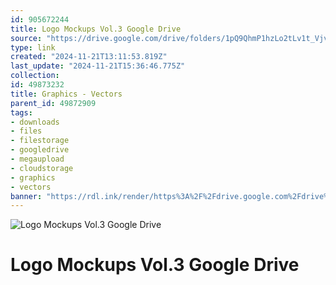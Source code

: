 ```yaml
---
id: 905672244
title: Logo Mockups Vol.3 Google Drive
source: "https://drive.google.com/drive/folders/1pQ9QhmP1hzLo2tLv1t_Vjvs7VcrUKkqA?usp=sharing"
type: link
created: "2024-11-21T13:11:53.819Z"
last_update: "2024-11-21T15:36:46.775Z"
collection:
id: 49873232
title: Graphics - Vectors
parent_id: 49872909
tags:
- downloads
- files
- filestorage
- googledrive
- megaupload
- cloudstorage
- graphics
- vectors
banner: "https://rdl.ink/render/https%3A%2F%2Fdrive.google.com%2Fdrive%2Ffolders%2F1pQ9QhmP1hzLo2tLv1t_Vjvs7VcrUKkqA%3Fusp%3Dsharing"
---
```


![Logo Mockups Vol.3 Google Drive](https://rdl.ink/render/https%3A%2F%2Fdrive.google.com%2Fdrive%2Ffolders%2F1pQ9QhmP1hzLo2tLv1t_Vjvs7VcrUKkqA%3Fusp%3Dsharing)

# Logo Mockups Vol.3 Google Drive

